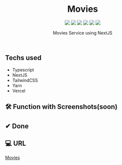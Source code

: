 <h1 align="center"> Movies </h1>

<p align="center">
  
  <img src="https://img.shields.io/badge/Movies-3F708D" />
  <img src="https://img.shields.io/badge/Typescript-3178C6" />
  <img src="https://img.shields.io/badge/NextJS-000000" />
  <img src="https://img.shields.io/badge/TailwindCSS-06B6D4" />
  <img src="https://img.shields.io/badge/Yarn-2C8EBB" />
  <img src="https://img.shields.io/badge/Vercel-000000" />

</p>

<p align="center">
  Movies Service using NextJS
</p>

<br/>

## Techs used

- Typescript
- NextJS
- TailwindCSS
- Yarn
- Vercel

## 🛠 Function with Screenshots(soon)

## ✔ Done

## 💻 URL

[Movies](https://nextjs-movies-d132dx2p6-hyejins-projects-4ea2d23a.vercel.app/)

